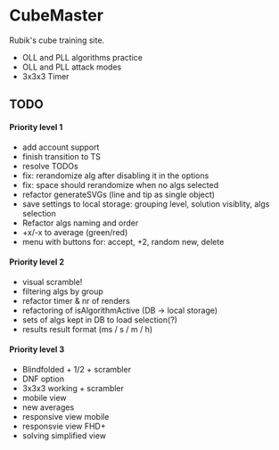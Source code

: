 # CubeMaster

Rubik's cube training site.

- OLL and PLL algorithms practice 
- OLL and PLL attack modes
- 3x3x3 Timer

## TODO
#### Priority level 1
- add account support
- finish transition to TS
- resolve TODOs
- fix: rerandomize alg after disabling it in the options
- fix: space should rerandomize when no algs selected
- refactor generateSVGs (line and tip as single object)
- save settings to local storage: grouping level, solution visiblity, algs selection
- Refactor algs naming and order
- +x/-x to average (green/red)
- menu with buttons for: accept, +2, random new, delete


#### Priority level 2
- visual scramble!
- filtering algs by group
- refactor timer & nr of renders
- refactoring of isAlgorithmActive (DB -> local storage)
- sets of algs kept in DB to load selection(?)
- results result format (ms / s / m / h)


#### Priority level 3
- Blindfolded + 1/2 + scrambler
- DNF option
- 3x3x3 working + scrambler
- mobile view
- new averages
- responsive view mobile
- responsvie view FHD+
- solving simplified view 

